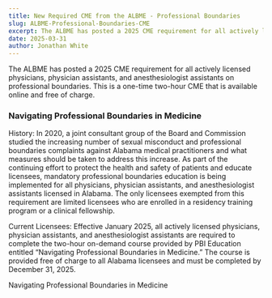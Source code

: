 ```yaml
---
title: New Required CME from the ALBME - Professional Boundaries
slug: ALBME-Professional-Boundaries-CME
excerpt: The ALBME has posted a 2025 CME requirement for all actively licensed physicians, physician assistants, and anesthesiologist assistants on professional boundaries. This is a one-time two-hour CME...
date: 2025-03-31
author: Jonathan White
---
```


The ALBME has posted a 2025 CME requirement for all actively licensed physicians, physician assistants, and anesthesiologist assistants on professional boundaries. This is a one-time two-hour CME that is available online and free of charge.

### Navigating Professional Boundaries in Medicine

History: In 2020, a joint consultant group of the Board and Commission studied the increasing number of sexual misconduct and professional boundaries complaints against Alabama medical practitioners and what measures should be taken to address this increase. As part of the continuing effort to protect the health and safety of patients and educate licensees, mandatory professional boundaries education is being implemented for all physicians, physician assistants, and anesthesiologist assistants licensed in Alabama. The only licensees exempted from this requirement are limited licensees who are enrolled in a residency training program or a clinical fellowship.

Current Licensees: Effective January 2025, all actively licensed physicians, physician assistants, and anesthesiologist assistants are required to complete the two-hour on-demand course provided by PBI Education entitled “Navigating Professional Boundaries in Medicine.” The course is provided free of charge to all Alabama licensees and must be completed by December 31, 2025.

[Navigating Professional Boundaries in Medicine](https://www.albme.gov/resources/licensees/continuing-medical-education/on-demand-online-courses/navigating-professional-boundaries-in-medicine)

<style>
a:not(.nav-link) {
  text-decoration: none;
  color: var(--color-secondary);
}
<style>

